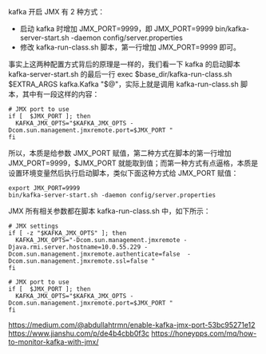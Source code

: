 


kafka 开启 JMX 有 2 种方式：
- 启动 kafka 时增加 JMX_PORT=9999，即 JMX_PORT=9999 bin/kafka-server-start.sh -daemon config/server.properties
- 修改 kafka-run-class.sh 脚本，第一行增加 JMX_PORT=9999 即可。

事实上这两种配置方式背后的原理是一样的，我们看一下 kafka 的启动脚本 kafka-server-start.sh 的最后一行 exec $base_dir/kafka-run-class.sh $EXTRA_ARGS kafka.Kafka "$@"，实际上就是调用 kafka-run-class.sh 脚本，其中有一段这样的内容：
```shell
# JMX port to use
if [  $JMX_PORT ]; then
  KAFKA_JMX_OPTS="$KAFKA_JMX_OPTS -Dcom.sun.management.jmxremote.port=$JMX_PORT "
fi
```
所以，本质是给参数 JMX_PORT 赋值，第二种方式在脚本的第一行增加 JMX_PORT=9999，$JMX_PORT 就能取到值；而第一种方式有点逼格，本质是设置环境变量然后执行启动脚本，类似下面这种方式给 JMX_PORT 赋值：
```
export JMX_PORT=9999
bin/kafka-server-start.sh -daemon config/server.properties
```
JMX 所有相关参数都在脚本 kafka-run-class.sh 中，如下所示：
```shell
# JMX settings
if [ -z "$KAFKA_JMX_OPTS" ]; then
  KAFKA_JMX_OPTS="-Dcom.sun.management.jmxremote -Djava.rmi.server.hostname=10.0.55.229 -Dcom.sun.management.jmxremote.authenticate=false  -Dcom.sun.management.jmxremote.ssl=false "
fi

# JMX port to use
if [  $JMX_PORT ]; then
  KAFKA_JMX_OPTS="$KAFKA_JMX_OPTS -Dcom.sun.management.jmxremote.port=$JMX_PORT "
fi
```


https://medium.com/@abdullahtrmn/enable-kafka-jmx-port-53bc95271e12
https://www.jianshu.com/p/de4b4cbb0f3c
https://honeypps.com/mq/how-to-monitor-kafka-with-jmx/
